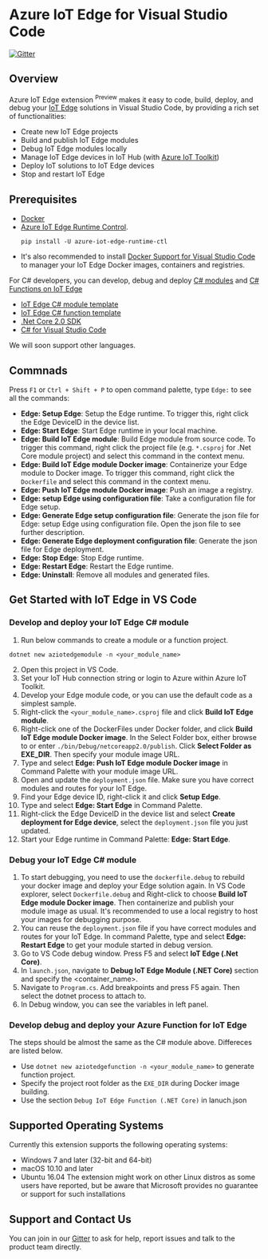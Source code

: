 # Azure IoT Edge for Visual Studio Code
[![Gitter](https://img.shields.io/badge/chat-on%20gitter-blue.svg)](https://gitter.im/Microsoft/vscode-azure-iot-edge)

## Overview
Azure IoT Edge extension <sup>Preview</sup> makes it easy to code, build, deploy, and debug your [IoT Edge](https://docs.microsoft.com/azure/iot-edge/how-iot-edge-works) solutions in Visual Studio Code, by providing a rich set of functionalities:

- Create new IoT Edge projects
- Build and publish IoT Edge modules
- Debug IoT Edge modules locally
- Manage IoT Edge devices in IoT Hub (with [Azure IoT Toolkit](https://marketplace.visualstudio.com/items?itemName=vsciot-vscode.azure-iot-toolkit))
- Deploy IoT solutions to IoT Edge devices
- Stop and restart IoT Edge

## Prerequisites

- [Docker](https://www.docker.com/)
- [Azure IoT Edge Runtime Control](https://pypi.python.org/pypi/azure-iot-edge-runtime-ctl).
  ```
  pip install -U azure-iot-edge-runtime-ctl
  ```
- It's also recommended to install [Docker Support for Visual Studio Code](https://marketplace.visualstudio.com/items?itemName=PeterJausovec.vscode-docker) to manager your IoT Edge Docker images, containers and registries. 

For C# developers, you can develop, debug and deploy [C# modules](https://docs.microsoft.com/azure/iot-edge/tutorial-create-custom-module) and [C# Functions on IoT Edge](https://docs.microsoft.com/azure/iot-edge/tutorial-deploy-function)
- [IoT Edge C# module template](https://www.nuget.org/packages/Microsoft.Azure.IoT.Edge.Module)
- [IoT Edge C# function template](https://www.nuget.org/packages/Microsoft.Azure.IoT.Edge.Function)
- [.Net Core 2.0 SDK](https://www.microsoft.com/net/download/core)
- [C# for Visual Studio Code](https://marketplace.visualstudio.com/items?itemName=ms-vscode.csharp)

We will soon support other languages.

## Commnads

Press `F1` or `Ctrl + Shift + P` to open command palette, type `Edge:` to see all the commands:

- **Edge: Setup Edge**: Setup the Edge runtime. To trigger this, right click the Edge DeviceID in the device list.
- **Edge: Start Edge**: Start Edge runtime in your local machine.
- **Edge: Build IoT Edge module**: Build Edge module from source code. To trigger this command, right click the project file (e.g. `*.csproj` for .Net Core module project) and select this command in the context menu.
- **Edge: Build IoT Edge module Docker image**: Containerize your Edge module to Docker image. To trigger this command, right click the `Dockerfile` and select this command in the context menu. 
- **Edge: Push IoT Edge module Docker image**: Push an image a registry.
- **Edge: setup Edge using configuration file**: Take a configuration file for Edge setup.
- **Edge: Generate Edge setup configuration file**: Generate the json file for Edge: setup Edge using configuration file. Open the json file to see further description. 
- **Edge: Generate Edge deployment configuration file**: Generate the json file for Edge deployment.
- **Edge: Stop Edge**: Stop Edge runtime.
- **Edge: Restart Edge**: Restart the Edge runtime.
- **Edge: Uninstall**: Remove all modules and generated files.


## Get Started with IoT Edge in VS Code
### Develop and deploy your IoT Edge C# module
1. Run below commands to create a module or a function project.
  ```
  dotnet new aziotedgemodule -n <your_module_name>
  ```
2. Open this project in VS Code.
3. Set your IoT Hub connection string or login to Azure within Azure IoT Toolkit.
4. Develop your Edge module code, or you can use the default code as a simplest sample.
5. Right-click the `<your_module_name>.csproj` file and click **Build IoT Edge module**.
6. Right-click one of the DockerFiles under Docker folder, and click **Build IoT Edge module Docker image**. In the Select Folder box, either browse to or enter `./bin/Debug/netcoreapp2.0/publish`. Click **Select Folder as EXE_DIR**. Then specify your module image URL.
7. Type and select **Edge: Push IoT Edge module Docker image** in Command Palette with your module image URL.
8. Open and update the `deployment.json` file. Make sure you have correct modules and routes for your IoT Edge.
7. Find your Edge device ID, right-click it and click **Setup Edge**.
8. Type and select **Edge: Start Edge** in Command Palette.
9. Right-click the Edge DeviceID in the device list and select **Create deployment for Edge device**, select the `deployment.json` file you just updated.
10. Start your Edge runtime in Command Palette: **Edge: Start Edge**.

### Debug your IoT Edge C# module 
1. To start debugging, you need to use the `dockerfile.debug` to rebuild your docker image and deploy your Edge solution again. In VS Code explorer, select `Dockerfile.debug` and Right-click to choose **Build IoT Edge module Docker image**. Then containerize and publish your module image as usual. It's recommended to use a local registry to host your images for debugging purpose.
2. You can reuse the `deployment.json` file if you have correct modules and routes for your IoT Edge. In command Palette, type and select **Edge: Restart Edge** to get your module started in debug version.
3. Go to VS Code debug window. Press F5 and select **IoT Edge (.Net Core)**.
4. In `launch.json`, navigate to **Debug IoT Edge Module (.NET Core)** section and specify the <container_name>.
5. Navigate to `Program.cs`. Add breakpoints and press F5 again. Then select the dotnet process to attach to.
6. In Debug window, you can see the variables in left panel.

### Develop debug and deploy your Azure Function for IoT Edge
The steps should be almost the same as the C# module above. Differeces are listed below.
- Use `dotnet new aziotedgefunction -n <your_module_name>` to generate function project. 
- Specify the project root folder as the `EXE_DIR` during Docker image building.
- Use the section `Debug IoT Edge Function (.NET Core)` in lanuch.json

## Supported Operating Systems
Currently this extension supports the following operating systems:
- Windows 7 and later (32-bit and 64-bit)
- macOS 10.10 and later
- Ubuntu 16.04
The extension might work on other Linux distros as some users have reported, but be aware that Microsoft provides no guarantee or support for such installations

## Support and Contact Us
You can join in our [Gitter](https://gitter.im/Microsoft/vscode-azure-iot-edge) to ask for help, report issues and talk to the product team directly.
